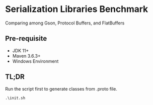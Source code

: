 # Serialization Libraries Benchmark

Comparing among Gson, Protocol Buffers, and FlatBuffers

## Pre-requisite

- JDK 11+
- Maven 3.6.3+
- Windows Environment

## TL;DR

Run the script first to generate classes from .proto file.

```batch
.\init.sh
```
